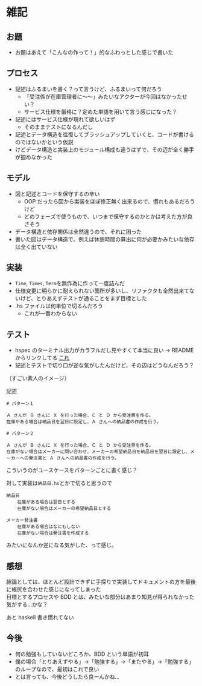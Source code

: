 # 雑記
## お題
+ お題はあえて「こんなの作って！」的なふわっとした感じで書いた

## プロセス
+ 記述はふるまいを書く？って言うけど、ふるまいって何だろう
  + 「受注係が在庫管理者に〜〜」みたいなアクターが今回はなかったせい？
  + サービス仕様を厳格に？定めた単語を用いて言う感じになった？
+ 記述にはサービス仕様が現れて欲しいはず
  + そのままテストになるんだし
+ 記述とデータ構造を往復してブラッシュアップしていくと、コードが書けるのではないかという仮説
+ けどデータ構造と実装上のモジュール構成も違うはずで、その辺が全く勝手が掴めなかった

## モデル
+ 図と記述とコードを保守するの辛い
  + OOP だったら図から実装をほぼ修正無く出来るので、慣れもあるだろうけど
  + どのフェーズで使うもので、いつまで保守するのかとかは考えた方が良さそう
+ データ構造と依存関係は全然違うので、それに困った
+ 書いた図はデータ構造で、例えば休憩時間の算出に何が必要かみたいな依存は全く出ていない

## 実装
+ `Time`, `Times`, `Term`を無作為に作って一度詰んだ
+ 仕様変更に明らかに耐えられない箇所が多いし、リファクタも全然出来てないけど、とりあえずテストが通ることをまず目標とした
+ .hs ファイルは何単位で切るんだろう
  + これが一番わからない

## テスト
+ hspec のターミナル出力がカラフルだし見やすくて本当に良い -> README からリンクしてる [これ](./hspec.png)
+ 記述とテストで切り口が逆な気がしたんだけど、その辺はどうなんだろう？

（すごい素人のイメージ）

記述
```
# パターン１

Ａ さんが Ｂ さんに Ｘ を行った場合、Ｃ と Ｄ から受注票を作る。
在庫がある場合は納品日を翌日に設定し、Ａ さんへの納品書の作成を行う。

# パターン２

Ａ さんが Ｂ さんに Ｘ を行った場合、Ｃ と Ｄ から受注票を作る。
在庫がない場合はメーカーに問い合わせ、メーカーの希望納品日を納品日を翌日に設定し、メーカーへの発注書と Ａ さんへの納品書の作成を行う。
```

こういうのがユースケースをパターンごとに書く感じ？

対して実装は`納品日.hs`とかで切ると思うので

```
納品日
    在庫がある場合は翌日とする
    在庫がない場合はメーカーの希望納品日とする

メーカー発注書
    在庫がある場合はなにもしない
    在庫がない場合は発注書を作成する
```

みたいになんか逆になる気がした、って感じ。

## 感想
結論としては、ほとんど設計できずに手探りで実装してドキュメントの方を最後に帳尻を合わせた感じになってしまった  
目標とするプロセスや BDD とは、みたいな部分はあまり知見が得られなかった気がする...かな？

あと haskell 書き慣れてない

## 今後
+ 何の勉強もしていないどころか、BDD という単語が初耳
+ 僕の場合「とりあえずやる」->「勉強する」->「またやる」->「勉強する」のループなので、最初はこれで良い
+ とは言っても、今後どうしたら良ーんかね...

